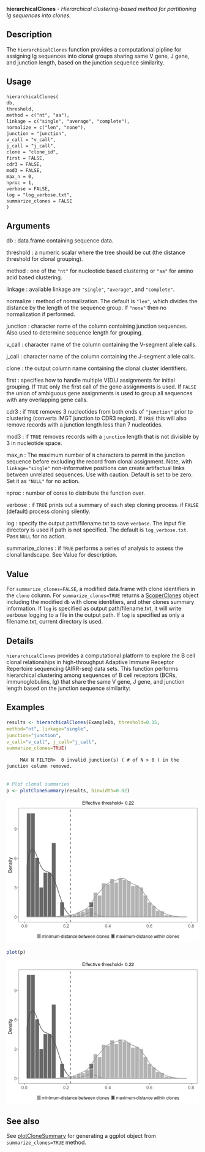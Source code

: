 **hierarchicalClones** - *Hierarchical clustering-based method for partitioning Ig sequences into clones.*

Description
--------------------

The `hierarchicalClones` function provides a computational pipline for assigning Ig 
sequences into clonal groups sharing same V gene, J gene, and junction length, based on the 
junction sequence similarity.


Usage
--------------------
```
hierarchicalClones(
db,
threshold,
method = c("nt", "aa"),
linkage = c("single", "average", "complete"),
normalize = c("len", "none"),
junction = "junction",
v_call = "v_call",
j_call = "j_call",
clone = "clone_id",
first = FALSE,
cdr3 = FALSE,
mod3 = FALSE,
max_n = 0,
nproc = 1,
verbose = FALSE,
log = "log_verbose.txt",
summarize_clones = FALSE
)
```

Arguments
-------------------

db
:   data.frame containing sequence data.

threshold
:   a numeric scalar where the tree should be cut (the distance threshold for clonal grouping).

method
:   one of the `"nt"` for nucleotide based clustering or 
`"aa"` for amino acid based clustering.

linkage
:   available linkage are `"single"`, `"average"`, and `"complete"`.

normalize
:   method of normalization. The default is `"len"`, which divides the distance by the length 
of the sequence group. If `"none"` then no normalization if performed.

junction
:   character name of the column containing junction sequences.
Also used to determine sequence length for grouping.

v_call
:   character name of the column containing the V-segment allele calls.

j_call
:   character name of the column containing the J-segment allele calls.

clone
:   the output column name containing the clonal cluster identifiers.

first
:   specifies how to handle multiple V(D)J assignments for initial grouping. 
If `TRUE` only the first call of the gene assignments is used. 
If `FALSE` the union of ambiguous gene assignments is used to 
group all sequences with any overlapping gene calls.

cdr3
:   if `TRUE` removes 3 nucleotides from both ends of `"junction"` 
prior to clustering (converts IMGT junction to CDR3 region). 
If `TRUE` this will also remove records with a junction length 
less than 7 nucleotides.

mod3
:   if `TRUE` removes records with a `junction` length that is not divisible by 
3 in nucleotide space.

max_n
:   The maximum number of `N` characters to permit in the junction sequence 
before excluding the record from clonal assignment. Note, with 
`linkage="single"` non-informative positions can create artifactual 
links between unrelated sequences. Use with caution. 
Default is set to be zero. Set it as `"NULL"` for no action.

nproc
:   number of cores to distribute the function over.

verbose
:   if `TRUE` prints out a summary of each step cloning process.
if `FALSE` (default) process cloning silently.

log
:   specify the output path/filename.txt to save `verbose`. 
The input file directory is used if path is not specified.
The default is `log_verbose.txt`. Pass `NULL` for no action.

summarize_clones
:   if `TRUE` performs a series of analysis to assess the clonal landscape.
See Value for description.




Value
-------------------

For `summarize_clones=FALSE`, a modified data.frame with clone identifiers in the `clone` column. 
For `summarize_clones=TRUE` returns a [ScoperClones](ScoperClones-class.md) object including the modified `db` 
with clone identifiers, and other clones summary information.
If `log` is specified as output path/filename.txt, it will write verbose logging to a file in the output path. 
If `log` is specified as only a filename.txt, current directory is used.


Details
-------------------

`hierarchicalClones` provides a computational platform to explore the B cell clonal 
relationships in high-throughput Adaptive Immune Receptor Repertoire sequencing (AIRR-seq) 
data sets. This function performs hierarchical clustering among sequences of B cell receptors 
(BCRs, immunoglobulins, Ig) that share the same V gene, J gene, and junction length 
based on the junction sequence similarity:



Examples
-------------------

```R
results <- hierarchicalClones(ExampleDb, threshold=0.15,
method="nt", linkage="single",
junction="junction", 
v_call="v_call", j_call="j_call", 
summarize_clones=TRUE)

```


```
     MAX N FILTER>  0 invalid junction(s) ( # of N > 0 ) in the junction column removed. 

```


```R

# Plot clonal summaries 
p <- plotCloneSummary(results, binwidth=0.02)

```

![4](hierarchicalClones-4.png)

```R
plot(p)
```

![6](hierarchicalClones-6.png)


See also
-------------------

See [plotCloneSummary](plotCloneSummary.md) for generating a ggplot object from `summarize_clones=TRUE`
method.






